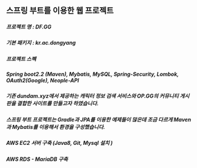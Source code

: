 ## 스프링 부트를 이용한 웹 프로젝트
##### 프로젝트 명 : DF.GG
##### 기본 패키지 : kr.ac.dongyang
##### 프로젝트 스펙 
##### Spring boot2.2 (Maven), Mybatis, MySQL, Spring-Security, Lombok, OAuth2(Google), Neople-API


##### 기존 dundam.xyz에서 제공하는 캐릭터 정보 검색 서비스와 OP.GG의 커뮤니티 게시판을 결합한 사이트를 만들고자 하였습니다.
##### 스프링 부트 프로젝트는 Gradle과 JPA를 이용한 예제들이 많은데 조금 다르게 Maven과 Mybatis를 이용해서 환경을 구성했습니다.

##### AWS EC2 서버 구축 (Java8, Git, Mysql 설치 )
##### AWS RDS - MariaDB 구축